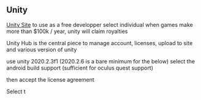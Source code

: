 ## Unity
[Unity Site](http://unity.com)
to use as a free developper select individual
when games make more than $100k / year, unity will claim royalties

Unity Hub is the central piece to manage account, licenses, upload to site and various version of unity

use unity 2020.2.3f1
(2020.2.6 is a bare minimum for the below)
select the android build support (sufficient for oculus quest support)

then accept the license agreement

Select t

